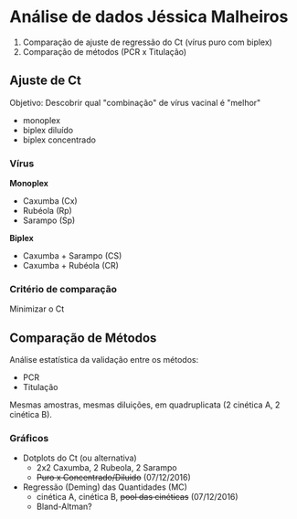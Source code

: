 # Análise de dados Jéssica Malheiros

1. Comparação de ajuste de regressão do Ct (vírus puro com biplex)
2. Comparação de métodos (PCR x Titulação)

## Ajuste de Ct ##

Objetivo: Descobrir qual "combinação" de vírus vacinal é "melhor"
- monoplex
- biplex diluído
- biplex concentrado

### Vírus ###

**Monoplex**

- Caxumba (Cx)
- Rubéola (Rp)
- Sarampo (Sp)

**Biplex**

- Caxumba + Sarampo (CS)
- Caxumba + Rubéola (CR)

### Critério de comparação ###

Minimizar o Ct

## Comparação de Métodos ##

Análise estatística da validação entre os métodos:

- PCR
- Titulação

Mesmas amostras, mesmas diluições, em quadruplicata (2 cinética A, 2 cinética B).

### Gráficos ###

- Dotplots do Ct (ou alternativa)
    - 2x2 Caxumba, 2 Rubeola, 2 Sarampo
    - ~~Puro x Concentrado/Diluido~~ (07/12/2016)
- Regressão (Deming) das Quantidades (MC)
    - cinética A, cinética B, ~~pool das cinéticas~~ (07/12/2016)
    - Bland-Altman?
